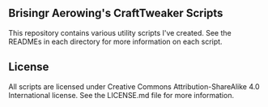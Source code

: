 ## Brisingr Aerowing's CraftTweaker Scripts

This repository contains various utility scripts I've created. See the READMEs in each directory for more information on each script.

## License

All scripts are licensed under Creative Commons Attribution-ShareAlike 4.0 International license. See the LICENSE.md file for more information.
